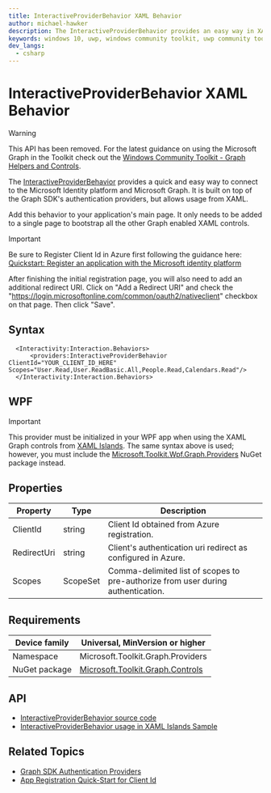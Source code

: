 ```yaml
---
title: InteractiveProviderBehavior XAML Behavior
author: michael-hawker
description: The InteractiveProviderBehavior provides an easy way in XAML to connect to Microsoft Graph.
keywords: windows 10, uwp, windows community toolkit, uwp community toolkit, uwp toolkit, graph, login, authentication, interactive, provider, identity, xaml islands
dev_langs:
  - csharp
---
```


# InteractiveProviderBehavior XAML Behavior

> [!WARNING]
> This API has been removed. For the latest guidance on using the Microsoft Graph in the Toolkit check out the [Windows Community Toolkit - Graph Helpers and Controls](../overview.md).

The [InteractiveProviderBehavior](/dotnet/api/microsoft.toolkit.graph.providers.interactiveproviderbehavior) provides a quick and easy way to connect to the Microsoft Identity platform and Microsoft Graph.  It is built on top of the Graph SDK's authentication providers, but allows usage from XAML.

Add this behavior to your application's main page. It only needs to be added to a single page to bootstrap all the other Graph enabled XAML controls.

> [!IMPORTANT]
> Be sure to Register Client Id in Azure first following the guidance here: [Quickstart: Register an application with the Microsoft identity platform](/azure/active-directory/develop/quickstart-register-app)
>
> After finishing the initial registration page, you will also need to add an additional redirect URI. Click on "Add a Redirect URI" and check the "https://login.microsoftonline.com/common/oauth2/nativeclient" checkbox on that page. Then click "Save".

## Syntax

```xaml
  <Interactivity:Interaction.Behaviors>
      <providers:InteractiveProviderBehavior ClientId="YOUR_CLIENT_ID_HERE" Scopes="User.Read,User.ReadBasic.All,People.Read,Calendars.Read"/>
  </Interactivity:Interaction.Behaviors>
```

## WPF

> [!IMPORTANT]
> This provider must be initialized in your WPF app when using the XAML Graph controls from [XAML Islands](/windows/apps/desktop/modernize/xaml-islands). The same syntax above is used; however, you must include the [Microsoft.Toolkit.Wpf.Graph.Providers](https://www.nuget.org/packages/Microsoft.Toolkit.Wpf.Graph.Providers) NuGet package instead.

## Properties

| Property | Type | Description |
| -- | -- | -- |
| ClientId | string | Client Id obtained from Azure registration. |
| RedirectUri | string | Client's authentication uri redirect as configured in Azure. |
| Scopes | ScopeSet | Comma-delimited list of scopes to pre-authorize from user during authentication. |

## Requirements

| Device family | Universal, MinVersion or higher   |
| -- | -- |
| Namespace | Microsoft.Toolkit.Graph.Providers |
| NuGet package | [Microsoft.Toolkit.Graph.Controls](https://www.nuget.org/packages/Microsoft.Toolkit.Graph.Controls) |

## API

* [InteractiveProviderBehavior source code](https://github.com/windows-toolkit/Graph-Controls/blob/rel/7.0.0/Microsoft.Toolkit.Graph.Controls/Providers/InteractiveProviderBehavior.cs)
* [InteractiveProviderBehavior usage in XAML Islands Sample](https://github.com/windows-toolkit/Graph-Controls/blob/rel/7.0.0/Samples/XAML%20Islands/WPF-Core-GraphApp/MainWindow.xaml)

## Related Topics

* [Graph SDK Authentication Providers](https://github.com/microsoftgraph/msgraph-sdk-dotnet-auth)
* [App Registration Quick-Start for Client Id](/azure/active-directory/develop/quickstart-register-app)
